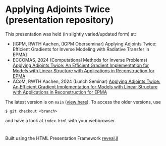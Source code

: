# Applying Adjoints Twice (presentation repository)
This presentation was held (in slightly varied/updated form) at:
- [IGPM, RWTH Aachen, (IGPM Oberseminar) Applying Adjoints Twice: Efficient Gradients for Inverse Modeling with Radiative Transfer in EPMA]
- ECCOMAS, 2024 (Computational Methods for Inverse Problems) [Applying Adjoints Twice: An Efficient Gradient Implementation for Models with Linear Structure with Applications in Reconstruction for EPMA](https://eccomas2024.org/event/contribution/cf58b481-b160-11ee-ac5b-000c29ddfc0c)
- ACoM, RWTH Aachen, 2024 (Lunch Seminar) [Applying Adjoints Twice: An Efficient Gradient Implementation for Models with Linear Structure with Applications in Reconstruction for EPMA](https://www.acom.rwth-aachen.de/research/lunch-seminars/archive/title:applying-adjoints-twice-an-efficient-gradient-implementation-for-models-with-linear-structure-with-applications-in-reconstruction-for-epma)

The latest version is on `main` ([view here](https://tam724.github.io/Applying-Adjoints-Twice_presentation/)). To access the older versions, use
```
$ git checkout <branch>
```
and have a look at `index.html` with your webbrowser.

# 
Built using the HTML Presentation Framework [reveal.jl](https://revealjs.com/)